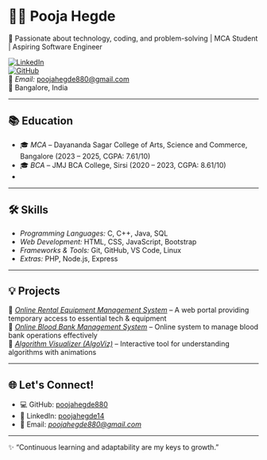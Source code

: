 # 👩‍💻 Pooja Hegde

🚀 Passionate about technology, coding, and problem-solving | MCA Student | Aspiring Software Engineer  

[![LinkedIn](https://img.shields.io/badge/LinkedIn-Connect-blue)](http://www.linkedin.com/in/poojahegde14)  
[![GitHub](https://img.shields.io/badge/GitHub-Profile-black)](https://github.com/poojahegde880)  
📧 *Email:* poojahegde880@gmail.com  
📍 Bangalore, India  

---

## 📚 Education
- 🎓 *MCA* – Dayananda Sagar College of Arts, Science and Commerce, Bangalore (2023 – 2025, CGPA: 7.61/10)  
- 🎓 *BCA* – JMJ BCA College, Sirsi (2020 – 2023, CGPA: 8.61/10)  
-
---

## 🛠 Skills
- *Programming Languages:* C, C++, Java, SQL  
- *Web Development:* HTML, CSS, JavaScript, Bootstrap  
- *Frameworks & Tools:* Git, GitHub, VS Code, Linux  
- *Extras:* PHP, Node.js, Express  

---

## 💡 Projects
🔹 *[Online Rental Equipment Management System](#)* – A web portal providing temporary access to essential tech & equipment  
🔹 *[Online Blood Bank Management System](#)* – Online system to manage blood bank operations effectively  
🔹 *[Algorithm Visualizer (AlgoViz)](#)* – Interactive tool for understanding algorithms with animations  

---

<!--## 📊 GitHub Stats
<p align="center">
  <img src="https://github-readme-stats.vercel.app/api?username=poojahegde880&show_icons=true&theme=radical" alt="GitHub Stats" height="165" />
  <img src="https://github-readme-stats.vercel.app/api/top-langs/?username=poojahegde880&layout=compact&theme=radical" alt="Top Languages" height="165" />
</p>

---

## 🔥 GitHub Streak
<p align="center">
  <img src="https://streak-stats.demolab.com?user=poojahegde880&theme=radical&hide_border=true" alt="GitHub Streak" />
</p>

---
-->
## 🌐 Let's Connect!
- 💻 GitHub: [poojahegde880](https://github.com/poojahegde880)  
- 💼 LinkedIn: [poojahegde14](http://www.linkedin.com/in/poojahegde14)  
- 📧 Email: *poojahegde880@gmail.com*  

---

✨ “Continuous learning and adaptability are my keys to growth.”

